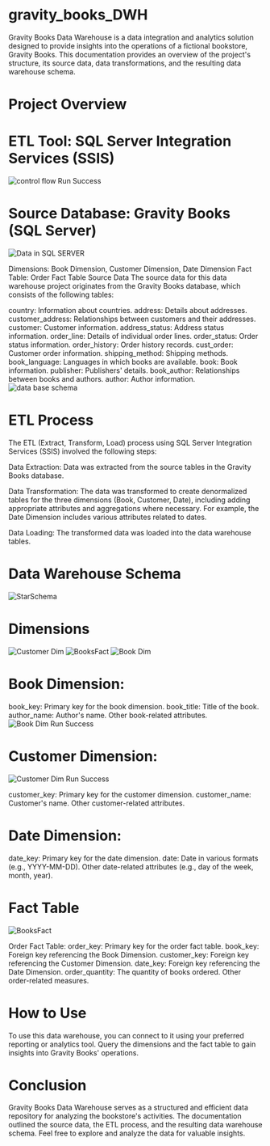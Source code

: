 # gravity_books_DWH
Gravity Books Data Warehouse is a data integration and analytics solution designed to provide insights into the operations of a fictional bookstore, Gravity Books. This documentation provides an overview of the project's structure, its source data, data transformations, and the resulting data warehouse schema.

# Project Overview
# ETL Tool: SQL Server Integration Services (SSIS)
![control flow Run Success](https://github.com/Abdullah28-gheyad/gravity_books_DWH/assets/68871710/382f7cc4-1e11-40c2-b032-745e0eea2765)

# Source Database: Gravity Books (SQL Server)
![Data in SQL SERVER](https://github.com/Abdullah28-gheyad/gravity_books_DWH/assets/68871710/9123c5ea-3a79-4638-84df-1039c2733510)

Dimensions: Book Dimension, Customer Dimension, Date Dimension
Fact Table: Order Fact Table
Source Data
The source data for this data warehouse project originates from the Gravity Books database, which consists of the following tables:

country: Information about countries.
address: Details about addresses.
customer_address: Relationships between customers and their addresses.
customer: Customer information.
address_status: Address status information.
order_line: Details of individual order lines.
order_status: Order status information.
order_history: Order history records.
cust_order: Customer order information.
shipping_method: Shipping methods.
book_language: Languages in which books are available.
book: Book information.
publisher: Publishers' details.
book_author: Relationships between books and authors.
author: Author information.
![data base schema](https://github.com/Abdullah28-gheyad/gravity_books_DWH/assets/68871710/0698af76-47b8-4595-8504-8afa520930db)


# ETL Process
The ETL (Extract, Transform, Load) process using SQL Server Integration Services (SSIS) involved the following steps:

Data Extraction: Data was extracted from the source tables in the Gravity Books database.

Data Transformation: The data was transformed to create denormalized tables for the three dimensions (Book, Customer, Date), including adding appropriate attributes and aggregations where necessary. For example, the Date Dimension includes various attributes related to dates.

Data Loading: The transformed data was loaded into the data warehouse tables.

# Data Warehouse Schema
![StarSchema](https://github.com/Abdullah28-gheyad/gravity_books_DWH/assets/68871710/1650f95f-d04a-4dd0-8d69-68a14906f55c)

# Dimensions
![Customer Dim](https://github.com/Abdullah28-gheyad/gravity_books_DWH/assets/68871710/aa080252-31a7-4f80-8317-3c5b58f04a18)
![BooksFact](https://github.com/Abdullah28-gheyad/gravity_books_DWH/assets/68871710/2d80bb1a-c4af-4688-8052-e476c96d25ca)
![Book Dim](https://github.com/Abdullah28-gheyad/gravity_books_DWH/assets/68871710/fdc8e80c-13ad-4bf4-b408-d3db085191ab)

# Book Dimension:
book_key: Primary key for the book dimension.
book_title: Title of the book.
author_name: Author's name.
Other book-related attributes.
![Book Dim Run Success](https://github.com/Abdullah28-gheyad/gravity_books_DWH/assets/68871710/983893da-a413-44ac-98d4-33dfea691bb4)

# Customer Dimension:
![Customer Dim Run Success](https://github.com/Abdullah28-gheyad/gravity_books_DWH/assets/68871710/df4d4894-0859-4589-8f48-49b5aec8a5d8)

customer_key: Primary key for the customer dimension.
customer_name: Customer's name.
Other customer-related attributes.
# Date Dimension:

date_key: Primary key for the date dimension.
date: Date in various formats (e.g., YYYY-MM-DD).
Other date-related attributes (e.g., day of the week, month, year).
# Fact Table
![BooksFact](https://github.com/Abdullah28-gheyad/gravity_books_DWH/assets/68871710/0fc4c6fc-5960-4d6c-888b-d54fd607547e)

Order Fact Table:
order_key: Primary key for the order fact table.
book_key: Foreign key referencing the Book Dimension.
customer_key: Foreign key referencing the Customer Dimension.
date_key: Foreign key referencing the Date Dimension.
order_quantity: The quantity of books ordered.
Other order-related measures.
# How to Use
To use this data warehouse, you can connect to it using your preferred reporting or analytics tool. Query the dimensions and the fact table to gain insights into Gravity Books' operations.

# Conclusion
Gravity Books Data Warehouse serves as a structured and efficient data repository for analyzing the bookstore's activities. The documentation outlined the source data, the ETL process, and the resulting data warehouse schema. Feel free to explore and analyze the data for valuable insights.

